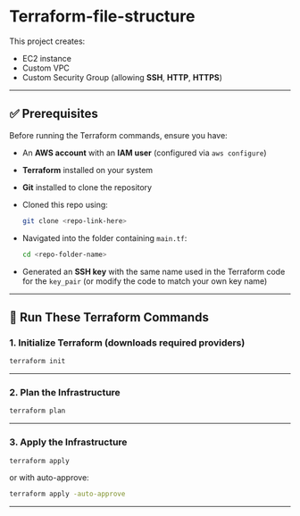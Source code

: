 # Terraform-file-structure

This project creates:

* EC2 instance
* Custom VPC
* Custom Security Group (allowing **SSH**, **HTTP**, **HTTPS**)

---

## ✅ Prerequisites

Before running the Terraform commands, ensure you have:

* An **AWS account** with an **IAM user** (configured via `aws configure`)

* **Terraform** installed on your system

* **Git** installed to clone the repository

* Cloned this repo using:

  ```bash
  git clone <repo-link-here>
  ```

* Navigated into the folder containing `main.tf`:

  ```bash
  cd <repo-folder-name>
  ```

* Generated an **SSH key** with the same name used in the Terraform code for the `key_pair` (or modify the code to match your own key name)

---

## 🚀 Run These Terraform Commands

### 1. Initialize Terraform (downloads required providers)

```bash
terraform init
```

---

### 2. Plan the Infrastructure

```bash
terraform plan
```

---

### 3. Apply the Infrastructure

```bash
terraform apply
```

or with auto-approve:

```bash
terraform apply -auto-approve
```

---
